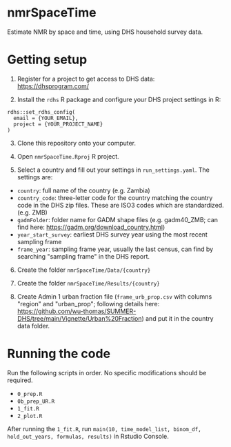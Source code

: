 # nmrSpaceTime

Estimate NMR by space and time, using DHS household survey data.

# Getting setup

1.  Register for a project to get access to DHS data: <https://dhsprogram.com/>

2.  Install the `rdhs` R package and configure your DHS project settings in R:

```{r, eval=F}
rdhs::set_rdhs_config(
  email = {YOUR_EMAIL},
  project = {YOUR_PROJECT_NAME}
)
```

3.  Clone this repository onto your computer.

4.  Open `nmrSpaceTime.Rproj` R project.

5.  Select a country and fill out your settings in `run_settings.yaml`. The settings are:

-   `country`: full name of the country (e.g. Zambia)
-   `country_code`: three-letter code for the country matching the country code in the DHS zip files. These are ISO3 codes which are standardized. (e.g. ZMB)
-   `gadmFolder`: folder name for GADM shape files (e.g. gadm40_ZMB; can find here: <https://gadm.org/download_country.html>)
-   `year_start_survey`: earliest DHS survey year using the most recent sampling frame
-   `frame_year`: sampling frame year, usually the last census, can find by searching "sampling frame" in the DHS report.

6.  Create the folder `nmrSpaceTime/Data/{country}`

7.  Create the folder `nmrSpaceTime/Results/{country}`

8.  Create Admin 1 urban fraction file (`frame_urb_prop.csv` with columns "region" and "urban_prop"; following details here: <https://github.com/wu-thomas/SUMMER-DHS/tree/main/Vignette/Urban%20Fraction>) and put it in the country data folder.


# Running the code

Run the following scripts in order. No specific modifications should be required.

-   `0_prep.R`
-   `0b_prep_UR.R`
-   `1_fit.R`
-   `2_plot.R`

After running the `1_fit.R`, run `main(10, time_model_list, binom_df, hold_out_years, formulas, results)` in Rstudio Console. 